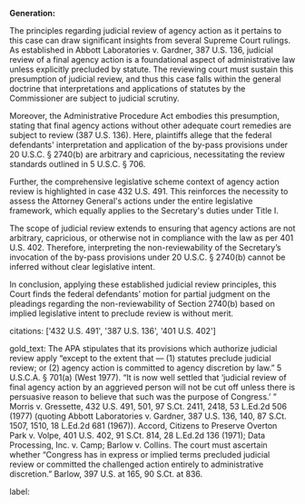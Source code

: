**Generation:**

The principles regarding judicial review of agency action as it pertains to this case can draw significant insights from several Supreme Court rulings. As established in Abbott Laboratories v. Gardner, 387 U.S. 136, judicial review of a final agency action is a foundational aspect of administrative law unless explicitly precluded by statute. The reviewing court must sustain this presumption of judicial review, and thus this case falls within the general doctrine that interpretations and applications of statutes by the Commissioner are subject to judicial scrutiny.

Moreover, the Administrative Procedure Act embodies this presumption, stating that final agency actions without other adequate court remedies are subject to review (387 U.S. 136). Here, plaintiffs allege that the federal defendants' interpretation and application of the by-pass provisions under 20 U.S.C. § 2740(b) are arbitrary and capricious, necessitating the review standards outlined in 5 U.S.C. § 706.

Further, the comprehensive legislative scheme context of agency action review is highlighted in case 432 U.S. 491. This reinforces the necessity to assess the Attorney General's actions under the entire legislative framework, which equally applies to the Secretary's duties under Title I.

The scope of judicial review extends to ensuring that agency actions are not arbitrary, capricious, or otherwise not in compliance with the law as per 401 U.S. 402. Therefore, interpreting the non-reviewability of the Secretary’s invocation of the by-pass provisions under 20 U.S.C. § 2740(b) cannot be inferred without clear legislative intent.

In conclusion, applying these established judicial review principles, this Court finds the federal defendants’ motion for partial judgment on the pleadings regarding the non-reviewability of Section 2740(b) based on implied legislative intent to preclude review is without merit.

citations: ['432 U.S. 491', '387 U.S. 136', '401 U.S. 402']

gold_text: The APA stipulates that its provisions which authorize judicial review apply “except to the extent that — (1) statutes preclude judicial review; or (2) agency action is committed to agency discretion by law.” 5 U.S.C.A. § 701(a) (West 1977). “It is now well settled that ‘judicial review of final agency action by an aggrieved person will not be cut off unless there is persuasive reason to believe that such was the purpose of Congress.’ ” Morris v. Gressette, 432 U.S. 491, 501, 97 S.Ct. 2411, 2418, 53 L.Ed.2d 506 (1977) (quoting Abbott Laboratories v. Gardner, 387 U.S. 136, 140, 87 S.Ct. 1507, 1510, 18 L.Ed.2d 681 (1967)). Accord, Citizens to Preserve Overton Park v. Volpe, 401 U.S. 402, 91 S.Ct. 814, 28 L.Ed.2d 136 (1971); Data Processing, Inc. v. Camp; Barlow v. Collins. The court must ascertain whether “Congress has in express or implied terms precluded judicial review or committed the challenged action entirely to administrative discretion.” Barlow, 397 U.S. at 165, 90 S.Ct. at 836.

label: 